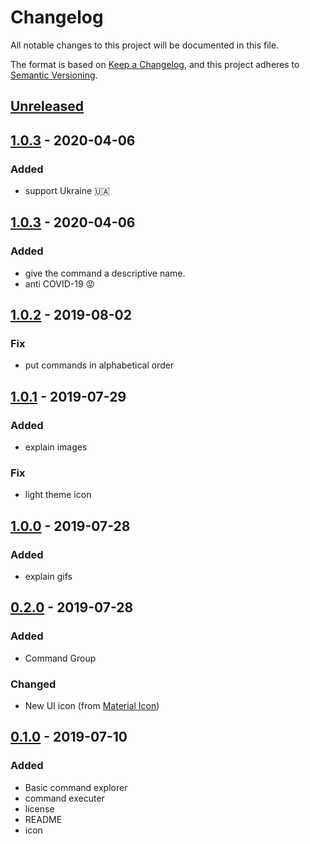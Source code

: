 # Changelog
All notable changes to this project will be documented in this file.

The format is based on [Keep a Changelog](https://keepachangelog.com/en/1.0.0/),
and this project adheres to [Semantic Versioning](https://semver.org/spec/v2.0.0.html).

## [Unreleased]

## [1.0.3] - 2020-04-06
### Added
- support Ukraine 🇺🇦

## [1.0.3] - 2020-04-06
### Added
- give the command a descriptive name.
- anti COVID-19 😡

## [1.0.2] - 2019-08-02
### Fix
- put commands in alphabetical order

## [1.0.1] - 2019-07-29
### Added
- explain images
### Fix
- light theme icon

## [1.0.0] - 2019-07-28
### Added
- explain gifs

## [0.2.0] - 2019-07-28
### Added
- Command Group
### Changed
- New UI icon (from [Material Icon](https://material.io/tools/icons/))

## [0.1.0] - 2019-07-10
### Added
- Basic command explorer
- command executer
- license
- README
- icon

[Unreleased]: https://github.com/yamajyn/commandlist/compare/v1.0.3...HEAD
[1.0.3]: https://github.com/yamajyn/commandlist/releases/tag/v1.0.3
[1.0.2]: https://github.com/yamajyn/commandlist/releases/tag/v1.0.2
[1.0.1]: https://github.com/yamajyn/commandlist/releases/tag/v1.0.1
[1.0.0]: https://github.com/yamajyn/commandlist/releases/tag/v1.0.0
[0.2.0]: https://github.com/yamajyn/commandlist/releases/tag/v0.2.0
[0.1.0]: https://github.com/yamajyn/commandlist/releases/tag/v0.1.0
